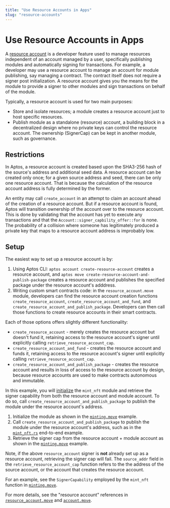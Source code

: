 ```yaml
---
title: "Use Resource Accounts in Apps"
slug: "resource-accounts"
---
```


# Use Resource Accounts in Apps

A [resource account](https://github.com/aptos-labs/aptos-core/blob/main/aptos-move/framework/aptos-framework/sources/resource_account.move) is a developer feature used to manage resources independent of an account managed by a user, specifically publishing modules and automatically signing for transactions. For example, a developer may use a resource account to manage an account for module publishing, say managing a contract. The contract itself does not require a signer post initialization. A resource account gives you the means for the module to provide a signer to other modules and sign transactions on behalf of the module.

Typically, a resource account is used for two main purposes:

* Store and isolate resources; a module creates a resource account just to host specific resources.
* Publish module as a standalone (resource) account, a building block in a decentralized design where no private keys can control the resource account. The ownership (SignerCap) can be kept in another module, such as governance.

## Restrictions

In Aptos, a resource account is created based upon the SHA3-256 hash of the source's address and additional seed data. A resource account can be created only once; for a given source address and seed, there can be only one resource account. That is because the calculation of the resource account address is fully determined by the former.

An entity may call `create_account` in an attempt to claim an account ahead of the creation of a resource account. But if a resource account is found, Aptos will transition ownership of the account over to the resource account. This is done by validating that the account has yet to execute any transactions and that the `Account::signer_capbility_offer::for` is none. The probability of a collision where someone has legitimately produced a private key that maps to a resource account address is improbably low.

## Setup

The easiest way to set up a resource account is by:

1. Using Aptos CLI: `aptos account create-resource-account` creates a resource account, and `aptos move create-resource-account-and-publish-package` creates a resource account and publishes the specified package under the resource account's adddress.
1. Writing custom smart contracts code: in the `resource_account.move` module, developers can find the resource account creation functions `create_resource_account`, `create_resource_account_and_fund`, and `create_resource_account_and_publish_package`. Developers can then call those functions to create resource accounts in their smart contracts.

Each of those options offers slightly different functionality:
* `create_resource_account` - merely creates the resource account but doesn't fund it, retaining access to the resource account's signer until explicitly calling `retrieve_resource_account_cap`.
* `create_resource_account_and_fund` - creates the resource account and funds it, retaining access to the resource account's signer until explicitly calling `retrieve_resource_account_cap`.
* `create_resource_account_and_publish_package` - creates the resource account and results in loss of access to the resource account by design, because resource accounts are used to make contracts autonomous and immutable.

In this example, you will [initialize](https://github.com/aptos-labs/aptos-core/blob/2e9d8ee759fcd3f6e831034f05c1656b1c48efc4/aptos-move/move-examples/mint_nft/sources/minting.move#L73) the `mint_nft` module and retrieve the signer capability from both the resource account and module account. To do so, call `create_resource_account_and_publish_package` to publish the module under the resource account's address.

1. Initialize the module as shown in the [`minting.move`](https://github.com/aptos-labs/aptos-core/blob/2e9d8ee759fcd3f6e831034f05c1656b1c48efc4/aptos-move/move-examples/mint_nft/sources/minting.move#L73) example.
1. Call `create_resource_account_and_publish_package` to publish the module under the resource account's address, such as in the [`mint_nft.rs`](https://github.com/aptos-labs/aptos-core/blob/main/aptos-move/e2e-move-tests/src/tests/mint_nft.rs#L62) end-to-end example.
1. Retrieve the signer cap from the resource account + module account as shown in the [`minting.move`](https://github.com/aptos-labs/aptos-core/blob/2e9d8ee759fcd3f6e831034f05c1656b1c48efc4/aptos-move/move-examples/mint_nft/sources/minting.move#L83) example.

Note, if the above `resource_account` signer is **not** already set up as a resource account, retrieving the signer cap will fail. The `source_addr` field in the `retrieve_resource_account_cap` function refers to the the address of the source account, or the account that creates the resource account.

For an example, see the `SignerCapability` employed by the `mint_nft` function in [`minting.move`](https://github.com/aptos-labs/aptos-core/blob/2e9d8ee759fcd3f6e831034f05c1656b1c48efc4/aptos-move/move-examples/mint_nft/sources/minting.move#L143-L181).

For more details, see the "resource account" references in [`resource_account.move`](https://github.com/aptos-labs/aptos-core/blob/main/aptos-move/framework/aptos-framework/sources/resource_account.move) and [`account.move`](https://github.com/aptos-labs/aptos-core/blob/main/aptos-move/framework/aptos-framework/sources/account.move).
